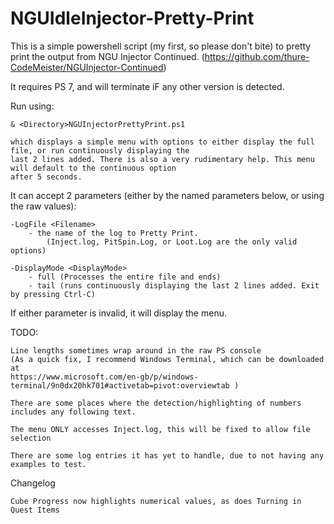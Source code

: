 # NGUIdleInjector-Pretty-Print

This is a simple powershell script (my first, so please don't bite) to pretty print the output from NGU Injector Continued.
(https://github.com/thure-CodeMeister/NGUInjector-Continued)

It requires PS 7, and will terminate iF any other version is detected.

Run using:

    & <Directory>NGUInjectorPrettyPrint.ps1
    
    which displays a simple menu with options to either display the full file, or run continuously displaying the 
    last 2 lines added. There is also a very rudimentary help. This menu will default to the continuous option 
    after 5 seconds.

It can accept 2 parameters (either by the named parameters below, or using the raw values):

    -LogFile <Filename>
        - the name of the log to Pretty Print. 
            (Inject.log, PitSpin.Log, or Loot.Log are the only valid options)

    -DisplayMode <DisplayMode>
        - full (Processes the entire file and ends)
        - tail (runs continuously displaying the last 2 lines added. Exit by pressing Ctrl-C)

If either parameter is invalid, it will display the menu.

TODO:

    Line lengths sometimes wrap around in the raw PS console 
    (As a quick fix, I recommend Windows Terminal, which can be downloaded at 
    https://www.microsoft.com/en-gb/p/windows-terminal/9n0dx20hk701#activetab=pivot:overviewtab )

    There are some places where the detection/highlighting of numbers includes any following text. 

    The menu ONLY accesses Inject.log, this will be fixed to allow file selection
    
    There are some log entries it has yet to handle, due to not having any examples to test.

Changelog

    Cube Progress now highlights numerical values, as does Turning in Quest Items

